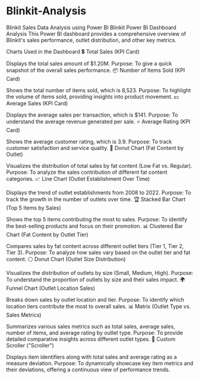 # Blinkit-Analysis
Blinkit Sales Data Analysis using Power BI
Blinkit Power BI Dashboard Analysis
This Power BI dashboard provides a comprehensive overview of Blinkit's sales performance, outlet distribution, and other key metrics.

Charts Used in the Dashboard
💲 Total Sales (KPI Card)

Displays the total sales amount of $1.20M.
Purpose: To give a quick snapshot of the overall sales performance.
📦 Number of Items Sold (KPI Card)

Shows the total number of items sold, which is 8,523.
Purpose: To highlight the volume of items sold, providing insights into product movement.
💵 Average Sales (KPI Card)

Displays the average sales per transaction, which is $141.
Purpose: To understand the average revenue generated per sale.
⭐ Average Rating (KPI Card)

Shows the average customer rating, which is 3.9.
Purpose: To track customer satisfaction and service quality.
🍩 Donut Chart (Fat Content by Outlet)

Visualizes the distribution of total sales by fat content (Low Fat vs. Regular).
Purpose: To analyze the sales contribution of different fat content categories.
📈 Line Chart (Outlet Establishment Over Time)

Displays the trend of outlet establishments from 2008 to 2022.
Purpose: To track the growth in the number of outlets over time.
🏆 Stacked Bar Chart (Top 5 Items by Sales)

Shows the top 5 items contributing the most to sales.
Purpose: To identify the best-selling products and focus on their promotion.
📊 Clustered Bar Chart (Fat Content by Outlet Tier)

Compares sales by fat content across different outlet tiers (Tier 1, Tier 2, Tier 3).
Purpose: To analyze how sales vary based on the outlet tier and fat content.
⚪ Donut Chart (Outlet Size Distribution)

Visualizes the distribution of outlets by size (Small, Medium, High).
Purpose: To understand the proportion of outlets by size and their sales impact.
🌍 Funnel Chart (Outlet Location Sales)

Breaks down sales by outlet location and tier.
Purpose: To identify which location tiers contribute the most to overall sales.
📊 Matrix (Outlet Type vs. Sales Metrics)

Summarizes various sales metrics such as total sales, average sales, number of items, and average rating by outlet type.
Purpose: To provide detailed comparative insights across different outlet types.
🚀 Custom Scroller ("Scroller")

Displays item identifiers along with total sales and average rating as a measure deviation.
Purpose: To dynamically showcase key item metrics and their deviations, offering a continuous view of performance trends.
